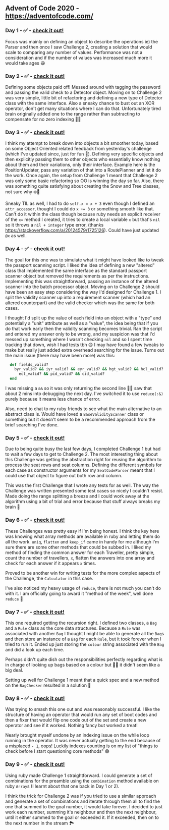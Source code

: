 ## Advent of Code 2020 - https://adventofcode.com/

### Day 1 - ✅ - [check it out!](https://github.com/timjcook/advent-of-code-2020/blob/master/expense-report-parser.rb)
Focus was mainly on defining an object to describe the operations ie) the Parser and then once I saw Challenge 2, creating a solution that would scale to comparing any number of values.
Performance was not a consideration and if the number of values was increased much more it would take ages 😆

### Day 2 - ✅ - [check it out!](https://github.com/timjcook/advent-of-code-2020/blob/master/password-list-analyzer.rb)
Defining some objects paid off! Messed around with tagging the password and passing the valid check to a Detector object. Moving on to Challenge 2 was very simple, little bit of refactoring and defining a new type of Detector class with the same interface. Also a sneaky chance to bust out an XOR operator, don't get many situations where I can do that. Unfortunately tired brain originally added one to the range rather than subtracting to compensate for no zero indexing 🤷‍♀️

### Day 3 - ✅ - [check it out!](https://github.com/timjcook/advent-of-code-2020/blob/master/slope-route-planner.rb)
I think my attempt to break down into objects a bit smoother today, based on some Object Oriented related feedback from yesterday's challenge (which I've updated since, just for fun 🙌). Defining very specific objects and then explicitly passing them to other objects who essentially know nothing about them and their variations, only their interface. Example here is the PositionUpdater, pass any variation of that into a RoutePlanner and let it do the work. Once again, the setup from Challenge 1 meant that Challenge 2 was only some basic refactoring so OO is winning the day so far.
Also, there was something quite satisfying about creating the Snow and Tree classes, not sure why ❄️🎄

Sneaky TIL as well, I had to do `self.x = x + 3` even though I defined an `attr_accessor`, thought I could do `x += 3` or something smooth like that. Can't do it within the class though because ruby needs an explicit receiver of the `x=` method I created, it tries to create a local variable `x` but that's `nil` so it throws a `nil + integer` type error, (thanks https://stackoverflow.com/a/20124579/1725126). Could have just updated `@x` as well.

### Day 4 - ✅ - [check it out!](https://github.com/timjcook/advent-of-code-2020/blob/master/passport-processor.rb)
The goal for this one was to simulate what it might have looked like to tweak the passport scanning script. I liked the idea of defining a new "altered" class that implemented the same interface as the standard passport scanner object but removed the requirements as per the instructions. Implementing this was straightforward, passing an instance of the altered scanner into the batch processor object. Moving on to Challenge 2 should have been an easy step considering the way I'd designed for Challenge 1. I split the validity scanner up into a requirement scanner (which had an altered counterpart) and the valid checker which was the same for both cases.

I thought I'd split up the value of each field into an object with a "type" and potentially a "unit" attribute as well as a "value", the idea being that if you do that work early then the validity scanning becomes trivial. Ran the script and entered my answer only to be wrong, and my suspicion was that I'd messed up something where I wasn't checking `nil` and so I spent time tracking that down, wish I had tests tbh 😩 I may have found a few tweaks to make but really just added extra overhead searching for the issue. Turns out the main issue (there may have been more) was this:

```rb
  def fields_valid?
    byr_valid? && iyr_valid? && eyr_valid? && hgt_valid? && hcl_valid?
      ecl_valid? && pid_valid? && cid_valid?
  end
```

I was missing a `&&` so it was only returning the second line 🤦‍♂ saw that about 2 mins into debugging the next day. I've switched it to use `reduce(:&)` purely because it means less chance of error.

Also, need to chat to my ruby friends to see what the main alternative to an abstract class is. Would have loved a `BaseValidityScanner` class or something but it doesn't seem to be a recommended approach from the brief searching I've done.

### Day 5 - ✅ - [check it out!](https://github.com/timjcook/advent-of-code-2020/blob/master/seat-identifier.rb)
Due to being quite busy the last few days, I completed Challenge 1 but had to wait a few days to get to Challenge 2. The most interesting thing about this Challenge was getting the abstraction right for reusing the algorithm to process the seat rows and seat columns. Defining the different symbols for each case as constructor arguments for my `SeatCodeParser` meant that I could use that object to figure out both row and column.

This was the first Challenge that I wrote any tests for as well. The way the Challenge was written presented some test cases so nicely I couldn't resist. Made doing the range splitting a breeze and I could work away at the algorithm using a bit of trial and error because that stuff always breaks my brain 🧠

### Day 6 - ✅ - [check it out!](https://github.com/timjcook/advent-of-code-2020/blob/master/customs-declaration-reader.rb)
These Challenges was pretty easy if I'm being honest. I think the key here was knowing what array methods are available in ruby and letting them do all the work. `uniq`, `flatten` and `keep_if` came in handy for me although I'm sure there are some other methods that could be subbed in. I liked my method of finding the common answer for each Traveller, pretty simple, count the number of travellers, `x`, flatten the answers into one array and check for each answer if it appears `x` times.

Proved to be another win for writing tests for the more complex aspects of the Challenge, the `Calculator` in this case.

I've also noticed my heavy usage of `reduce`, there is not much you can't do with it. I am officially going to award it "method of the week", well done `reduce` 🥇

### Day 7 - ✅ - [check it out!](https://github.com/timjcook/advent-of-code-2020/blob/master/coloured-bag-planner.rb)
This one required getting the recursion right. I defined two classes, a `Bag` and a `Rule` class as the core data structures. Because a `Rule` was associated with another `Bag` I thought I might be able to generate all the `Bag`s and then store an instance of a `Bag` for each `Rule`, but it took forever when I tried to run it. Ended up just storing the `colour` string associated with the `Bag` and did a look up each time.

Perhaps didn't quite dish out the responsibilities perfectly regarding what is in charge of looking up bags based on a colour but 🤷‍♀️ it didn't seem like a big deal.

Setting up well for Challenge 1 meant that a quick spec and a new method on the `BagChecker` resulted in a solution 🙌

### Day 8 - ✅ - [check it out!](https://github.com/timjcook/advent-of-code-2020/blob/master/boot-code-operator.rb)
Was trying to smash this one out and was reasonably successful. I like the structure of having an operator that would run any set of boot codes and then a fixer that would flip one code out of the set and create a new operator and see if it worked. Nothing fancy but worked a treat!

Nearly brought myself undone by an indexing issue on the while loop running in the operator. It was never actually getting to the end because of a misplaced `- 1`, oops! Luckily indexes counting is on my list of "things to check before I start questioning core methods" 😅

### Day 9 - ✅ - [check it out!](https://github.com/timjcook/advent-of-code-2020/blob/master/port-decoder.rb)
Using ruby made Challenge 1 straightforward. I could generate a set of combinations for the preamble using the `combination` method available on ruby `Array`s (I learnt about that one back in Day 1 or 2).

I think the trick for Challenge 2 was if you tried to use a similar approach and generate a set of combinations and iterate through them all to find the one that summed to the goal number, it would take forever. I decided to just work each number, summing it's neighbour and then the next neighbour, until it either summed to the goal or exceeded it. If it exceeded, then on to the next number in the stream 🏞